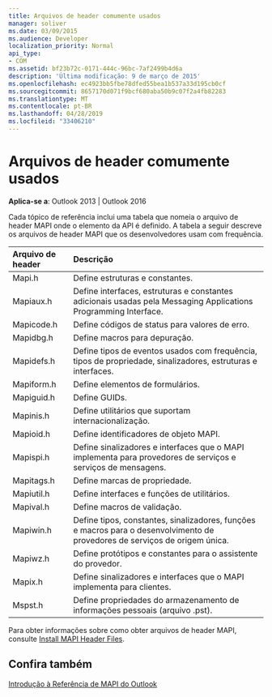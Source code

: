 ```yaml
---
title: Arquivos de header comumente usados
manager: soliver
ms.date: 03/09/2015
ms.audience: Developer
localization_priority: Normal
api_type:
- COM
ms.assetid: bf23b72c-0171-444c-96bc-7af2499b4d6a
description: 'Última modificação: 9 de março de 2015'
ms.openlocfilehash: ec4923bb5fbe78dfed55bea1b537a33d195cb0cf
ms.sourcegitcommit: 8657170d071f9bcf680aba50b9c07f2a4fb82283
ms.translationtype: MT
ms.contentlocale: pt-BR
ms.lasthandoff: 04/28/2019
ms.locfileid: "33406210"
---
```

# <a name="commonly-used-header-files"></a>Arquivos de header comumente usados

  
  
**Aplica-se a**: Outlook 2013 | Outlook 2016 
  
Cada tópico de referência inclui uma tabela que nomeia o arquivo de header MAPI onde o elemento da API é definido. A tabela a seguir descreve os arquivos de header MAPI que os desenvolvedores usam com frequência.
  
|**Arquivo de header**|**Descrição**|
|:-----|:-----|
|Mapi.h  <br/> |Define estruturas e constantes.  <br/> |
|Mapiaux.h  <br/> |Define interfaces, estruturas e constantes adicionais usadas pela Messaging Applications Programming Interface.  <br/> |
|Mapicode.h  <br/> |Define códigos de status para valores de erro.  <br/> |
|Mapidbg.h  <br/> |Define macros para depuração.  <br/> |
|Mapidefs.h  <br/> |Define tipos de eventos usados com frequência, tipos de propriedade, sinalizadores, estruturas e interfaces.  <br/> |
|Mapiform.h  <br/> |Define elementos de formulários.  <br/> |
|Mapiguid.h  <br/> |Define GUIDs.  <br/> |
|Mapinis.h  <br/> |Define utilitários que suportam internacionalização.  <br/> |
|Mapioid.h  <br/> |Define identificadores de objeto MAPI.  <br/> |
|Mapispi.h  <br/> |Define sinalizadores e interfaces que o MAPI implementa para provedores de serviços e serviços de mensagens.  <br/> |
|Mapitags.h  <br/> |Define marcas de propriedade.  <br/> |
|Mapiutil.h  <br/> |Define interfaces e funções de utilitários.  <br/> |
|Mapival.h  <br/> |Define macros de validação.  <br/> |
|Mapiwin.h  <br/> |Define tipos, constantes, sinalizadores, funções e macros para o desenvolvimento de provedores de serviços de origem única.  <br/> |
|Mapiwz.h  <br/> |Define protótipos e constantes para o assistente do provedor.  <br/> |
|Mapix.h  <br/> |Define sinalizadores e interfaces que o MAPI implementa para clientes.  <br/> |
|Mspst.h  <br/> |Define propriedades do armazenamento de informações pessoais (arquivo .pst).  <br/> |
   
Para obter informações sobre como obter arquivos de header MAPI, consulte [Install MAPI Header Files](how-to-install-mapi-header-files.md).
  
## <a name="see-also"></a>Confira também



[Introdução à Referência de MAPI do Outlook](getting-started-with-the-outlook-mapi-reference.md)

